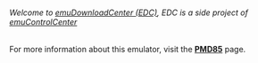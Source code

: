 ###### Welcome to [emuDownloadCenter (EDC)](https://github.com/PhoenixInteractiveNL/emuDownloadCenter/wiki/), EDC is a side project of [emuControlCenter](https://github.com/PhoenixInteractiveNL/emuControlCenter/wiki/)

For more information about this emulator, visit the [**PMD85**](https://github.com/PhoenixInteractiveNL/emuDownloadCenter/wiki/Emulator-pmd85#menu) page.

